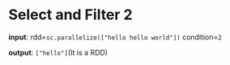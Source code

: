# Select and Filter 2

**input**: rdd=`sc.parallelize(["hello hello world"])`
           condition=`2`

**output**: `["hello"]`(It is a RDD)
